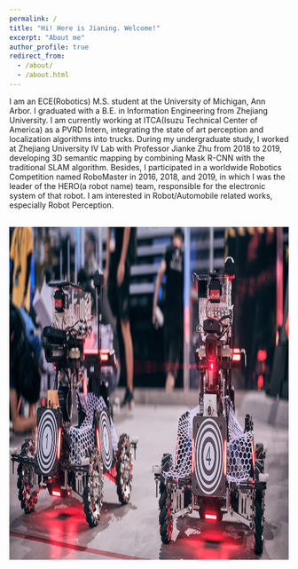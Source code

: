 ```yaml
---
permalink: /
title: "Hi! Here is Jianing. Welcome!"
excerpt: "About me"
author_profile: true
redirect_from: 
  - /about/
  - /about.html
---
```


I am an ECE(Robotics) M.S. student at the University of Michigan, Ann Arbor. I graduated with a B.E. in Information Engineering from Zhejiang University. I am currently working at ITCA(Isuzu Technical Center of America) as a PVRD Intern, integrating the state of art perception and localization algorithms into trucks. During my undergraduate study, I worked at Zhejiang University IV Lab with Professor Jianke Zhu from 2018 to 2019, developing 3D semantic mapping by combining Mask R-CNN with the traditional SLAM algorithm. Besides, I participated in a worldwide Robotics Competition named RoboMaster in 2016, 2018, and 2019, in which I was the leader of the HERO(a robot name) team, responsible for the electronic system of that robot. I am interested in Robot/Automobile related works, especially Robot Perception.

<br/><img src='/images/about-bg.jpg' height='600' width='600'>